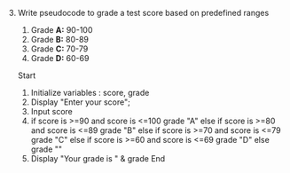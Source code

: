 3. Write pseudocode to grade a test score based on predefined ranges

   1. Grade **A:** 90-100
   2. Grade **B:** 80-89
   3. Grade **C:** 70-79
   4. Grade **D:** 60-69

   Start

   1. Initialize variables : score, grade
   2. Display "Enter your score";
   3. Input score
   4. if score is >=90 and score is <=100
      grade "A"
      else if score is >=80 and score is <=89
      grade "B"
      else if score is >=70 and score is <=79
      grade "C"
      else if score is >=60 and score is <=69
      grade "D"
      else
      grade ""
   5. Display "Your grade is " & grade
      End
